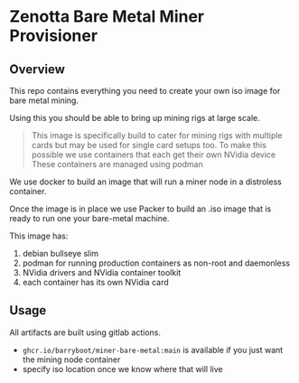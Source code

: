 # Zenotta Bare Metal Miner Provisioner

## Overview

This repo contains everything you need to create your own iso image for bare metal mining.

Using this you should be able to bring up mining rigs at large scale.

> This image is specifically build to cater for mining rigs with multiple cards but may be used for single card setups too.
> To make this possible we use containers that each get their own NVidia device 
> These containers are managed using podman

We use docker to build an image that will run a miner node in a distroless container.

Once the image is in place we use Packer to build an .iso image that is ready to run one your bare-metal machine.

This image has:

1. debian bullseye slim
2. podman for running production containers as non-root and daemonless
3. NVidia drivers and NVidia container toolkit
4. each container has its own NVidia card

## Usage 

All artifacts are built using gitlab actions.

* `ghcr.io/barryboot/miner-bare-metal:main` is available if you just want the mining node container
* specify iso location once we know where that will live